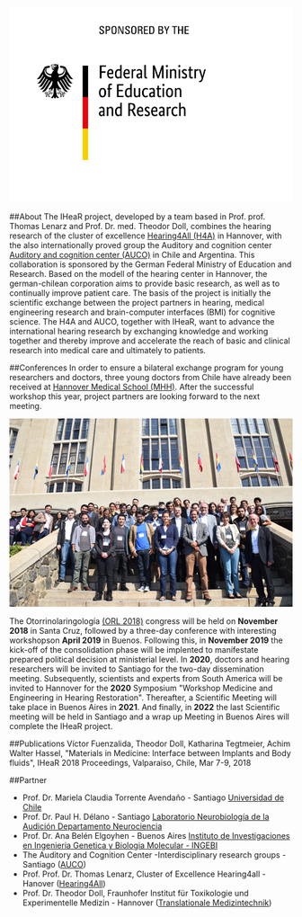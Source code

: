 
![bmbflogo](bmbfenglisch.png)

##About
The IHeaR project, developed by a team based in Prof. prof. Thomas Lenarz and Prof. Dr. med. Theodor Doll, combines the hearing research of the cluster of excellence [Hearing4All (H4A)](http://hearing4all.eu/EN/) in Hannover, with the also internationally proved group the Auditory and cognition center [Auditory and cognition center (AUCO)](http://www.auco.cl/) in Chile and Argentina. This collaboration is sponsored by the German Federal Ministry of Education and Research. Based on the modell of the  hearing center in Hannover, the german-chilean corporation aims to provide basic research, as well as to continually improve patient care. The basis of the project is initially the scientific exchange between the project partners in hearing, medical engineering research and brain-computer interfaces (BMI) for cognitive science. The H4A and AUCO, together with IHeaR, want to advance the international hearing research by exchanging knowledge and working together and thereby improve and accelerate the reach of basic and clinical research into medical care and ultimately to patients. 

##Conferences
In order to ensure a bilateral exchange program for young researchers and doctors, three young doctors from Chile have already been received at [Hannover Medical School (MHH)](https://www.mh-hannover.de/). After the successful workshop this year, project partners are looking forward to the next meeting.

![meetingphoto](ihearmeeting.png)

The Otorrinolaringología [(ORL 2018)](http://www.orl2018.cl/) congress will be held on **November 2018** in Santa Cruz, followed by a three-day conference with interesting workshopson **April 2019** in Buenos. Following this, in **November 2019** the kick-off of the consolidation phase will be implented to manifestate prepared political decision at ministerial level. In **2020**, doctors and hearing researchers will be invited to Santiago for the two-day dissemination meeting. Subsequently, scientists and experts from South America will be invited to Hannover for the **2020** Symposium "Workshop Medicine and Engineering in Hearing Restoration". Thereafter,  a Scientific Meeting will take place in Buenos Aires in **2021**. And finally, in **2022** the last Scientific meeting will be held in Santiago and a wrap up Meeting in Buenos Aires will complete the IHeaR project.


##Publications
Víctor Fuenzalida, Theodor Doll, Katharina Tegtmeier, Achim Walter Hassel, "Materials in Medicine: Interface between Implants and Body fluids", IHeaR 2018 Proceedings, Valparaiso, Chile, Mar 7-9, 2018


##Partner
* Prof. Dr. Mariela Claudia Torrente Avendaño - Santiago [Universidad de Chile](http://www.uchile.cl/)
* Prof. Dr. Paul H. Délano - Santiago [Laboratorio Neurobiología de la Audición Departamento Neurociencia](http://www.audicion.cl/)
* Prof. Dr. Ana Belén Elgoyhen - Buenos Aires [Instituto de Investigaciones en Ingenieria Genetica y Biologia Molecular - INGEBI](http://ingebi-conicet.gov.ar/es_fisiologia-y-genetica-de-la-audicion/)
* The Auditory and Cognition Center -Interdisciplinary research groups - Santiago ([AUCO](http://www.auco.cl/))
* Prof. Prof. Dr. Thomas Lenarz, Cluster of Excellence Hearing4all - Hanover ([Hearing4All](http://hearing4all.eu/EN/))
* Prof. Dr. Theodor Doll, Fraunhofer Institut für Toxikologie und Experimentelle Medizin - Hannover ([Translationale Medizintechnik](https://www.item.fraunhofer.de/de/angebot/medizintechnik.html/))

